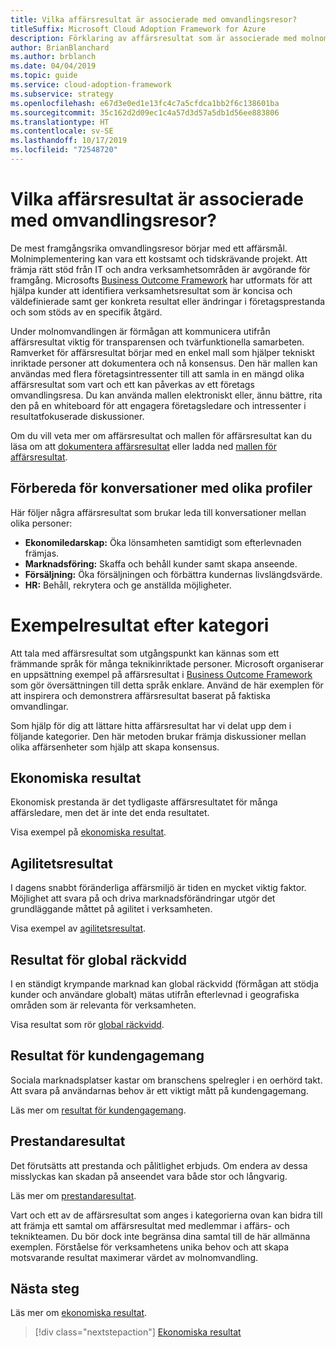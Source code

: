 ```yaml
---
title: Vilka affärsresultat är associerade med omvandlingsresor?
titleSuffix: Microsoft Cloud Adoption Framework for Azure
description: Förklaring av affärsresultat som är associerade med molnomvandlingar.
author: BrianBlanchard
ms.author: brblanch
ms.date: 04/04/2019
ms.topic: guide
ms.service: cloud-adoption-framework
ms.subservice: strategy
ms.openlocfilehash: e67d3e0ed1e13fc4c7a5cfdca1bb2f6c138601ba
ms.sourcegitcommit: 35c162d2d09ec1c4a57d3d57a5db1d56ee883806
ms.translationtype: HT
ms.contentlocale: sv-SE
ms.lasthandoff: 10/17/2019
ms.locfileid: "72548720"
---
```

<!-- markdownlint-disable -->

# <a name="what-business-outcomes-are-associated-with-transformation-journeys"></a>Vilka affärsresultat är associerade med omvandlingsresor?

De mest framgångsrika omvandlingsresor börjar med ett affärsmål. Molnimplementering kan vara ett kostsamt och tidskrävande projekt. Att främja rätt stöd från IT och andra verksamhetsområden är avgörande för framgång. Microsofts [Business Outcome Framework](../index.md) har utformats för att hjälpa kunder att identifiera verksamhetsresultat som är koncisa och väldefinierade samt ger konkreta resultat eller ändringar i företagsprestanda och som stöds av en specifik åtgärd.

Under molnomvandlingen är förmågan att kommunicera utifrån affärsresultat viktig för transparensen och tvärfunktionella samarbeten. Ramverket för affärsresultat börjar med en enkel mall som hjälper tekniskt inriktade personer att dokumentera och nå konsensus. Den här mallen kan användas med flera företagsintressenter till att samla in en mängd olika affärsresultat som vart och ett kan påverkas av ett företags omvandlingsresa. Du kan använda mallen elektroniskt eller, ännu bättre, rita den på en whiteboard för att engagera företagsledare och intressenter i resultatfokuserade diskussioner.

Om du vill veta mer om affärsresultat och mallen för affärsresultat kan du läsa om att [dokumentera affärsresultat](./business-outcome-template.md) eller ladda ned [mallen för affärsresultat](https://archcenter.blob.core.windows.net/cdn/business-outcome-template.xlsx).

## <a name="prepare-for-conversations-with-different-personas"></a>Förbereda för konversationer med olika profiler

Här följer några affärsresultat som brukar leda till konversationer mellan olika personer:

- **Ekonomiledarskap:** Öka lönsamheten samtidigt som efterlevnaden främjas.
- **Marknadsföring:** Skaffa och behåll kunder samt skapa anseende.
- **Försäljning:** Öka försäljningen och förbättra kundernas livslängdsvärde.
- **HR:** Behåll, rekrytera och ge anställda möjligheter.

# <a name="sample-outcomes-by-category"></a>Exempelresultat efter kategori

Att tala med affärsresultat som utgångspunkt kan kännas som ett främmande språk för många teknikinriktade personer. Microsoft organiserar en uppsättning exempel på affärsresultat i [Business Outcome Framework](../index.md) som gör översättningen till detta språk enklare. Använd de här exemplen för att inspirera och demonstrera affärsresultat baserat på faktiska omvandlingar.

Som hjälp för dig att lättare hitta affärsresultat har vi delat upp dem i följande kategorier. Den här metoden brukar främja diskussioner mellan olika affärsenheter som hjälp att skapa konsensus.

## <a name="fiscal-outcomes"></a>Ekonomiska resultat

Ekonomisk prestanda är det tydligaste affärsresultatet för många affärsledare, men det är inte det enda resultatet.

Visa exempel på [ekonomiska resultat](./fiscal-outcomes.md).

## <a name="agility-outcomes"></a>Agilitetsresultat

I dagens snabbt föränderliga affärsmiljö är tiden en mycket viktig faktor. Möjlighet att svara på och driva marknadsförändringar utgör det grundläggande måttet på agilitet i verksamheten.

Visa exempel av [agilitetsresultat](./agility-outcomes.md).

## <a name="reach-outcomes"></a>Resultat för global räckvidd

I en ständigt krympande marknad kan global räckvidd (förmågan att stödja kunder och användare globalt) mätas utifrån efterlevnad i geografiska områden som är relevanta för verksamheten.

Visa resultat som rör [global räckvidd](./reach-outcomes.md).

## <a name="customer-engagement-outcomes"></a>Resultat för kundengagemang

Sociala marknadsplatser kastar om branschens spelregler i en oerhörd takt. Att svara på användarnas behov är ett viktigt mått på kundengagemang.

Läs mer om [resultat för kundengagemang](./engagement-outcomes.md).

## <a name="performance-outcomes"></a>Prestandaresultat

Det förutsätts att prestanda och pålitlighet erbjuds. Om endera av dessa misslyckas kan skadan på anseendet vara både stor och långvarig.

Läs mer om [prestandaresultat](./performance-outcomes.md).

Vart och ett av de affärsresultat som anges i kategorierna ovan kan bidra till att främja ett samtal om affärsresultat med medlemmar i affärs- och teknikteamen. Du bör dock inte begränsa dina samtal till de här allmänna exemplen. Förståelse för verksamhetens unika behov och att skapa motsvarande resultat maximerar värdet av molnomvandling.

## <a name="next-steps"></a>Nästa steg

Läs mer om [ekonomiska resultat](./fiscal-outcomes.md).

> [!div class="nextstepaction"]
> [Ekonomiska resultat](./fiscal-outcomes.md)
